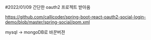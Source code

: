 
#2022/01/09
간단한 oauth2 프로젝트 받아옴

https://github.com/callicoder/spring-boot-react-oauth2-social-login-demo/blob/master/spring-social/pom.xml

mysql -> mongoDB로 바꾼버젼
